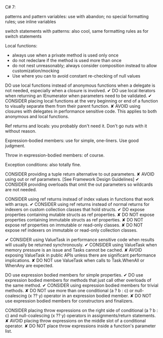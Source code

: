 C# 7:

patterns and pattern variables: use with abandon; no special formatting rules; use inline variables

switch statements with patterns: also cool, same formatting rules as for switch statements


Local functions:

- always use when a private method is used only once
- do not redeclare if the method is used more than once
- do not nest unreasonably; always consider composition instead to allow customization/mocking
- Use where you can to avoid constant re-checking of null values

 DO use local functions instead of anonymous functions when a delegate is not needed, especially when a closure is involved.
✔ DO use local iterators when returning an IEnumerator when parameters need to be validated.
✔ CONSIDER placing local functions at the very beginning or end of a function to visually separate them from their parent function.
✘ AVOID using closures with delegates in performance sensitive code. This applies to both anonymous and local functions.




Ref returns and locals: you probably don't need it. Don't go nuts with it without reason.

Expression-bodied members: use for simple, one-liners. Use good judgment.

Throw in expression-bodied members: of course.

Exception conditions: also totally fine.


 CONSIDER providing a tuple return alternative to out parameters.
✘ AVOID using out or ref parameters. [See Framework Design Guidelines]
✔ CONSIDER providing overloads that omit the out parameters so wildcards are not needed.





CONSIDER using ref returns instead of index values in functions that work with arrays.
✔ CONSIDER using ref returns instead of normal returns for indexers on custom collection classes that hold structs.
✔ DO expose properties containing mutable structs as ref properties.
✘ DO NOT expose properties containing immutable structs as ref properties.
✘ DO NOT expose ref properties on immutable or read-only classes.
✘ DO NOT expose ref indexers on immutable or read-only collection classes.

✔ CONSIDER using ValueTask<T> in performance sensitive code when results will usually be returned synchronously.
✔ CONSIDER using ValueTask<T> when memory pressure is an issue and Tasks cannot be cached.
✘ AVOID exposing ValueTask<T> in public APIs unless there are significant performance implications.
✘ DO NOT use ValueTask<T> when calls to Task.WhenAll or WhenAny are expected.

DO use expression bodied members for simple properties.
✔ DO use expression bodied members for methods that just call other overloads of the same method.
✔ CONSIDER using expression bodied members for trivial methods.
✘ DO NOT use more than one conditional (a ? b : c) or null-coalescing (x ?? y) operator in an expression bodied member.
✘ DO NOT use expression bodied members for constructors and finalizers.

 CONSIDER placing throw expressions on the right side of conditional (a ? b : c) and null-coalescing (x ?? y) operators in assignments/return statements.
✘ AVOID placing throw expressions on the middle slot of a conditional operator.
✘ DO NOT place throw expressions inside a function's parameter list.